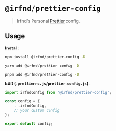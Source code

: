 # `@irfnd/prettier-config`

> Irfnd's Personal [Prettier](https://prettier.io) config.

## Usage

**Install**:

```bash
npm install @irfnd/prettier-config -D
```

```bash
yarn add @irfnd/prettier-config -D
```

```bash
pnpm add @irfnd/prettier-config -D
```

**Edit (`.prettierrc.js`/`prettier.config.js`)**:

```js
import irfndConfig from '@irfnd/prettier-config';

const config = {
	...irfndConfig,
	// your custom config
};

export default config;
```
